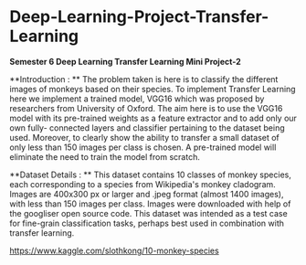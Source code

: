 # Deep-Learning-Project-Transfer-Learning
**Semester 6 Deep Learning Transfer Learning Mini Project-2**

**Introduction : **
The problem taken is here is to classify the different images of monkeys
based on their species. To implement Transfer Learning here we
implement a trained model, VGG16 which was proposed by researchers
from University of Oxford. The aim here is to use the VGG16 model with
its pre-trained weights as a feature extractor and to add only our own
fully- connected layers and classifier pertaining to the dataset being
used. Moreover, to clearly show the ability to transfer a small dataset of
only less than 150 images per class is chosen. A pre-trained model will
eliminate the need to train the model from scratch.


**Dataset Details : **
This dataset contains 10 classes of monkey species, each corresponding
to a species from Wikipedia's monkey cladogram. Images are 400x300
px or larger and .jpeg format (almost 1400 images), with less than 150
images per class. Images were downloaded with help of the googliser
open source code. This dataset was intended as a test case for
fine-grain classification tasks, perhaps best used in combination with
transfer learning.

https://www.kaggle.com/slothkong/10-monkey-species
